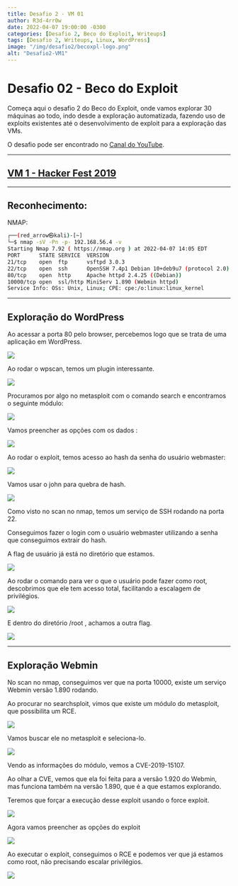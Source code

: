 ```yaml
---
title: Desafio 2 - VM 01
author: R3d-4rr0w
date: 2022-04-07 19:00:00 -0300
categories: [Desafio 2, Beco do Exploit, Writeups]
tags: [Desafio 2, Writeups, Linux, WordPress]
image: "/img/desafio2/becoxpl-logo.png"
alt: "Desafio2-VM1"
---
```



# Desafio 02 - Beco do Exploit

Começa aqui o desafio 2 do Beco do Exploit, onde vamos explorar 30 máquinas ao todo, indo desde a exploração automatizada, fazendo uso de exploits existentes até o desenvolvimento de exploit para a exploração das VMs.

O desafio pode ser encontrado no [Canal do YouTube](https://www.youtube.com/watch?v=xnCS8fYfrjs&list=PLHBDBcFA_l_WBcUJWf8cp5BaPsUkquRQU&index=1).

---

## [VM 1 - Hacker Fest 2019](https://www.vulnhub.com/entry/hacker-fest-2019,378/)

---

## Reconhecimento:

NMAP:

```bash
┌──(red_arrow㉿kali)-[~]
└─$ nmap -sV -Pn -p- 192.168.56.4 -v
Starting Nmap 7.92 ( https://nmap.org ) at 2022-04-07 14:05 EDT
PORT      STATE SERVICE  VERSION
21/tcp    open  ftp      vsftpd 3.0.3
22/tcp    open  ssh      OpenSSH 7.4p1 Debian 10+deb9u7 (protocol 2.0)
80/tcp    open  http     Apache httpd 2.4.25 ((Debian))
10000/tcp open  ssl/http MiniServ 1.890 (Webmin httpd)
Service Info: OSs: Unix, Linux; CPE: cpe:/o:linux:linux_kernel
```
--- 

## Exploração do WordPress

Ao acessar a porta 80 pelo browser, percebemos logo que se trata de uma aplicação em WordPress.

<img src="/img/desafio2/vm1/hackerfest-0.png">

Ao rodar o wpscan, temos um plugin interessante.

<img src="/img/desafio2/vm1/hackerfest-1.png">

Procuramos por algo no metasploit com o comando search e encontramos o seguinte módulo:

<img src="/img/desafio2/vm1/hackerfest-2.png">

Vamos preencher as opções com os dados :

<img src="/img/desafio2/vm1/hackerfest-3.png">

Ao rodar o exploit, temos acesso ao hash da senha do usuário webmaster:

<img src="/img/desafio2/vm1/hackerfest-4.png">

Vamos usar o john para quebra de hash.

<img src="/img/desafio2/vm1/hackerfest-5.png">

Como visto no scan no nmap, temos um serviço de SSH rodando na porta 22.

Conseguimos fazer o login com o usuário webmaster utilizando a senha que conseguimos extrair do hash.

A flag de usuário já está no diretório que estamos.

<img src="/img/desafio2/vm1/hackerfest-6.png">

Ao rodar o comando para ver o que o usuário pode fazer como root, descobrimos que ele tem acesso total, facilitando a escalagem de privilégios. 

<img src="/img/desafio2/vm1/hackerfest-7.png">

E dentro do diretório /root , achamos a outra flag.

<img src="/img/desafio2/vm1/hackerfest-8.png">

---

## Exploração Webmin

No scan no nmap, conseguimos ver que na porta 10000, existe um serviço Webmin versão 1.890 rodando.

Ao procurar no searchsploit, vimos que existe um módulo do metasploit, que possibilita um RCE.

<img src="/img/desafio2/vm1/hackerfest-9.png">

Vamos buscar ele no metasploit e seleciona-lo.

<img src="/img/desafio2/vm1/hackerfest-10.png">

Vendo as informações do módulo, vemos a CVE-2019-15107.

Ao olhar a CVE, vemos que ela foi feita para a versão 1.920 do Webmin, mas funciona também na versão 1.890, que é a que estamos explorando.

Teremos que forçar a execução desse exploit usando o force exploit.

<img src="/img/desafio2/vm1/hackerfest-11.png">

Agora vamos preencher as opções do exploit

<img src="/img/desafio2/vm1/hackerfest-12.png">

Ao executar o exploit, conseguimos o RCE e podemos ver que já estamos como root, não precisando escalar privilégios.

<img src="/img/desafio2/vm1/hackerfest-13.png">